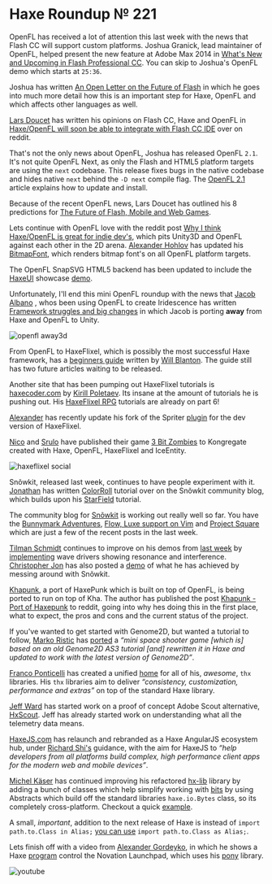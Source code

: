[_template]: ../templates/roundup.html
[date]: / "2014-10-15 13:48:00"
[modified]: / "2014-10-16 14:07:00"
[published]: / "2014-10-15 13:48:00"
[“”]: a ""
# Haxe Roundup № 221

OpenFL has received a lot of attention this last week with the news that Flash CC will
support custom platforms. Joshua Granick, lead maintainer of OpenFL, helped present 
the new feature at Adobe Max 2014 in [What's New and Upcoming in Flash Professional CC][l1]. 
You can skip to Joshua's OpenFL demo which starts at `25:36`.

Joshua has written [An Open Letter on the Future of Flash][l2] in which he goes into
much more detail how this is an important step for Haxe, OpenFL and which
affects other languages as well. 

[Lars Doucet][tw1] has written his opinions on Flash CC, Haxe and OpenFL in [Haxe/OpenFL will soon
be able to integrate with Flash CC IDE][l3] over on reddit.

That's not the only news about OpenFL, Joshua has released OpenFL `2.1`. It's not quite
OpenFL Next, as only the Flash and HTML5 platform targets are using the `next` codebase.
This release fixes bugs in the native codebase and hides native `next` behind the `-D next`
compile flag. The [OpenFL 2.1][l4] article explains how to update and install.

Because of the recent OpenFL news, Lars Doucet has outlined his 8 predictions for
[The Future of Flash, Mobile and Web Games][l5].

Lets continue with OpenFL love with the reddit post [Why I think Haxe/OpenFL is great
for indie dev's][l6], which pits Unity3D and OpenFL against each other in the 2D
arena. [Alexander Hohlov][tw2] has updated his [BitmapFont], which renders bitmap font's
on all OpenFL platform targets.

The OpenFL SnapSVG HTML5 backend has been updated to include the [HaxeUI] showcase
[demo][l7].

Unfortunately, I'll end this mini OpenFL roundup with the news that [Jacob Albano][tw3]
, whos been using OpenFL to create Iridescence has written [Framework struggles and
big changes][l8] in which Jacob is porting **away** from Haxe and OpenFL to Unity.

![openfl away3d](/img/221/away3d.png "OpenFL and Away3D by @arlez80")

From OpenFL to HaxeFlixel, which is possibly the most successful Haxe framework,
has a [beginners guide][l9] written by [Will Blanton][tw4]. The guide still has
two future articles waiting to be released.

Another site that has been pumping out HaxeFlixel tutorials is [haxecoder.com] by
[Kirill Poletaev][tw5]. Its insane at the amount of tutorials he is pushing out. His
[HaxeFlixel RPG] tutorials are already on part 6!

[Alexander][tw2] has recently update his fork of the Spriter [plugin][l10] for the
dev version of HaxeFlixel.

[Nico][tw9] and [Srulo][tw10] have published their game [3 Bit Zombies][l16] to 
Kongregate created with Haxe, OpenFL, HaxeFlixel and IceEntity.

![haxeflixel social](/img/221/haxeflixel.png "Bumble Bees by @TommyElfving using HaxeFlixel")

Snõwkit, released last week, continues to have people experiment with it. [Jonathan][tw6]
has written [ColorRoll] tutorial over on the Snõwkit community blog, which builds
upon his [StarField] tutorial.

The community blog for [Snõwkit] is working out really well so far. You have 
the [Bunnymark Adventures][l11], [Flow, Luxe support on Vim][l12] and [Project Square][l13]
which are just a few of the recent posts in the last week.

[Tilman Schmidt][tw7] continues to improve on his demos from [last week] by 
[implementing][l14] wave drivers showing resonance and interference. [Christopher Jon][tw8]
has also posted a [demo][l15] of what he has achieved by messing around with Snõwkit.

[Khapunk], a port of HaxePunk which is built on top of OpenFL, is being ported to
run on top of Kha. The author has published the post [Khapunk - Port of Haxepunk][l17]
to reddit, going into why hes doing this in the first place, what to expect, the 
pros and cons and the current status of the project.

If you've wanted to get started with Genome2D, but wanted a tutorial to follow,
[Marko Ristic][gh2] has [ported][l19] a _“mini space shooter game [which is]
based on an old Genome2D AS3 tutorial [and] rewritten it in Haxe and updated to 
work with the latest version of Genome2D”_.

[Franco Ponticelli][tw11] has created a unified [home] for all of his, _awesome_,
`thx` libraries. His `thx` libraries aim to deliver _“consistency, customization, 
performance and extras”_ on top of the standard Haxe library.

[Jeff Ward][tw12] has started work on a proof of concept Adobe Scout alternative,
[HxScout]. Jeff has already started work on understanding what all the telemetry
data means.

[HaxeJS.com] has relaunch and rebranded as a Haxe AngularJS ecosystem hub, under
[Richard Shi's][gh1] guidance, with the aim for HaxeJS to _“help developers from 
all platforms build complex, high performance client apps for the modern web and
mobile devices”_.

[Michel Käser][tw13] has continued improving his refactored [hx-lib] library by
adding a bunch of classes which help simplify working with [bits] by using Abstracts which
build off the standard libraries `haxe.io.Bytes` class, so its completely 
cross-platform. Checkout a quick [example][l18].

A small, _important_, addition to the next release of Haxe is instead of
`import path.to.Class in Alias;` [you can use][l20] 
`import path.to.Class as Alias;`.

Lets finish off with a video from [Alexander Gordeyko][tw14], in which he shows a
Haxe [program] control the Novation Launchpad, which uses his [pony] library.

![youtube](fleGfCkCCFs)

[tw1]: https://twitter.com/larsiusprime "@larsiusprime on Twitter"
[tw2]: https://twitter.com/teormech "@teormech on Twitter"
[tw3]: https://twitter.com/jacobalbano "@jacobalbano on Twitter"
[tw4]: https://twitter.com/x01010111 "@x01010111 on Twitter"
[tw5]: https://twitter.com/kircode "@kircode on Twitter"
[tw6]: https://twitter.com/jonathanhirz "@jonathanhirz on Twitter"
[tw7]: https://twitter.com/KeyMaster_ "@KeyMaster_ on Twitter"
[tw8]: https://twitter.com/parasitk "@parasitk on Twitter"
[tw9]: https://twitter.com/nico_m__ "@nico_m__ on Twitter"
[tw10]: https://twitter.com/SruloArt "@SruloArt on Twitter"
[tw11]: https://twitter.com/fponticelli "@fponticelli on Twitter"
[tw12]: https://twitter.com/Jeff__Ward "@Jeff__Ward on Twitter"
[tw13]: https://twitter.com/michelkaeser "@michelkaeser on Twitter"
[tw14]: https://twitter.com/axgord "@axgord on Twitter"
	
[gh1]: https://github.com/kmshi "@kmshi on GitHub"
[gh2]: https://github.com/DarXector "@DarXector on GitHub"
	
[bitmapfont]: http://lib.haxe.org/p/bitmapFont "BitmapFont on HaxeLib"
[haxeui]: http://haxeui.org "HaxeUI"
[haxecoder.com]: http://haxecoder.com "HaxeCoder Tutorials"
[haxeflixel rpg]: http://haxecoder.com/category.php?id=7 "HaxeFlixel RPG Tutorials"
[colorroll]: https://snowkit.org/2014/10/10/colorroll-tutorial/ "ColorRoll Tutorial"
[starfield]: http://jonathanhirz.com/luxe/starFieldTween/ "StarField Tutorial"
[Snõwkit]: http://snowkit.org "Snõwkit.org"
[last week]: http://haxe.io/roundups/220/ "Haxe Roundup № 220"
[home]: http://thx-lib.org "Thx Libraries"
[hxscout]: https://github.com/jcward/hxScout "hxScout on GitHub"
[haxejs.com]: http://www.haxejs.com/ "HaxeJS"
[hx-lib]: https://github.com/michelkaeser/hx-lib "hx-lib on GitHub"
[bits]: https://github.com/michelkaeser/hx-lib/tree/develop/src/lib/io "hx-lib lib.io on GitHub"
[program]: https://gist.github.com/AxGord/1f1c14d040b63a860c33 "LaunchpadDemo.hx"
[pony]: https://github.com/AxGord/Pony "Pony on GitHub"
[khapunk]: https://bitbucket.org/stalei/khapunk "Khapunk on BitBucket"
	
[l1]: http://max.adobe.com/sessions/max-online/#/video/567 "What's New and Upcoming in Flash Professional CC"
[l2]: http://www.openfl.org/blog/2014/10/10/future-of-flash/ "An Open Letter on the Future of Flash"
[l3]: http://www.reddit.com/r/gamedev/comments/2iw4s0/haxeopenfl_will_soon_be_able_to_integrate_with/ "Haxe/OpenFL will soon be able to integrate with Flash CC IDE"
[l4]: http://www.openfl.org/blog/2014/10/14/openfl-2-1/ "OpenFL 2.1"
[l5]: https://storify.com/larsiusprime/predictions-for-web-games "The Future of Flash, Mobile and Web Games"
[l6]: http://www.reddit.com/r/gamedev/comments/2irubf/why_i_think_haxeopenfl_is_great_for_indie_devs/ "Why I think Haxe/OpenFL is great for indie dev's"
[l7]: http://ngrebenshikov.github.io/openfl-snapsvg/ "OpenFL SnapSVG Haxe UI showcase"
[l8]: http://jacobalbano.com/2014/10/iridescence-mobile-development-update/ "Iridescence mobile dev update"
[l9]: http://x01010111.com/haxeflixel.php "HaxeFlixel - A Beginner's Guide"
[l10]: https://github.com/Beeblerox/SpriterHaxeEngine/tree/flixel_dev "Spriter Haxe Engine on GitHub"
[l11]: http://snowkit.org/2014/10/14/bunnymark-adventures/ "Bunnymark Adventures"
[l12]: http://snowkit.org/2014/10/14/flowluxe-support-on-vim/ "Flow, Luxe support on Vim"
[l13]: http://snowkit.org/2014/10/14/wip-project-square/ "Project Square"
[l14]: https://twitter.com/KeyMaster_/status/520308075535032320 "Snowkit Wave Demo"
[l15]: https://twitter.com/parasitk/status/520347870743248898 "Snowkit Square Demo"
[l16]: http://www.kongregate.com/games/nicomay99/3-bit-zombies "3 Bit Zombies"
[l17]: http://www.reddit.com/r/gamedev/comments/2j6609/khapunk_port_of_haxepunk/ "Khapunk - Port Haxepunk"
[l18]: http://michelkaeser.d.pr/2GFG/2IltcfES "hx-lib lib.io.Bits Example"
[l19]: https://github.com/DarXector/G2DSpaceShooter_Haxe "G2DSpaceShooter on GitHub"
[l20]: https://github.com/HaxeFoundation/haxe/commit/3a938dab8e22ea36b81c89cd15c66d9ef1454b7d "In the name of grammar!"